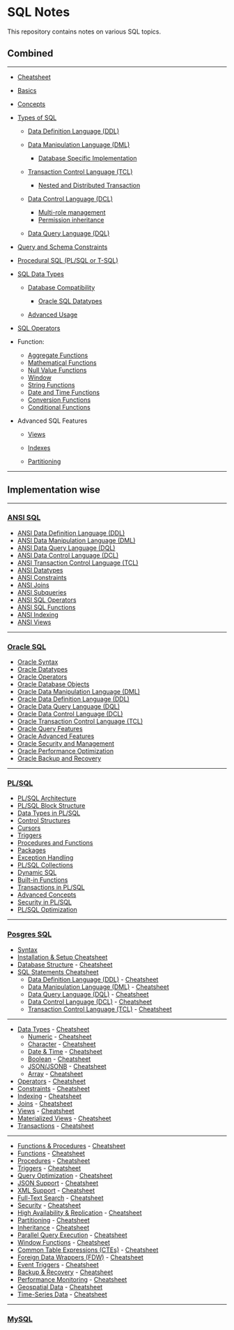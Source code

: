 # SQL Notes

This repository contains notes on various SQL topics.

## Combined

---

- [Cheatsheet](lessons/cheatsheet/readme.md)
- [Basics](lessons/basics/readme.md)
- [Concepts](lessons/concepts/readme.md) 

- [Types of SQL](lessons/types_of_SQL/readme.md)

    - [Data Definition Language (DDL)](lessons/ddl/readme.md)

    - [Data Manipulation Language (DML)](lessons/dml/readme.md)
        - [Database Specific Implementation](lessons/dml_database_specific/readme.md)

    - [Transaction Control Language (TCL)](lessons/tcl/readme.md)
        - [Nested and Distributed Transaction](lessons/nested_distributed_transaction/readme.md)

    - [Data Control Language (DCL)](lessons/dcl/readme.md)
      - [Multi-role management](lessons/dcl_multi_role_management/readme.md)
      - [Permission inheritance](lessons/permission_inheritance/readme.md)

    - [Data Query Language (DQL)](lessons/dql/readme.md)



- [Query and Schema Constraints](lessons/constraints/readme.md)



- [Procedural SQL (PL/SQL or T-SQL)](lessons/procedural_sql/readme.md)



- [SQL Data Types](lessons/datatypes/readme.md)

    - [Database Compatibility](lessons/datatypes_compatibility/readme.md)
        - [Oracle SQL Datatypes](lessons/datatypes_oracle_sql/readme.md)

    - [Advanced Usage](lessons/datatypes_usage/readme.md)



- [SQL Operators](lessons/operator/readme.md)



- Function:
    - [Aggregate Functions](lessons/aggregate/readme.md)
    - [Mathematical Functions](lessons/mathematical_functions/readme.md)
    - [Null Value Functions](lessons/null_value_functions/readme.md)
    - [Window](lessons/window/readme.md)
    - [String Functions](lessons/string_functions/readme.md)
    - [Date and Time Functions](lessons/date_time_functions/readme.md)
    - [Conversion Functions](lessons/conversion_functions/readme.md)
    - [Conditional Functions](lessons/conditional_functions/readme.md)



- Advanced SQL Features
  - [Views](lessons/views/readme.md)

  - [Indexes](lessons/index/readme.md)

  - [Partitioning](lessons/partiontioning/readme.md) 


<!-- 
### 10. Extensions and Vendor-Specific Features
- MySQL:  
  - AUTO_INCREMENT  
  - ENGINE Types (InnoDB, MyISAM)  
  - Full-Text Search  
- PostgreSQL:  
  - Table Inheritance  
  - Rich JSON Support (JSONB)  
  - Lateral Joins  
- Oracle SQL:  
  - Hierarchical Queries (CONNECT BY)  
  - Flashback Queries  
  - PL/SQL Packages  
- SQL Server:  
  - WITH (NOLOCK)  
  - Computed Columns  
  - Columnstore Indexes  

---

### 11. Database Administration
- Backup and Recovery  
- User Management  
  - CREATE USER  
  - ALTER USER  
  - DROP USER  
- Database Management
  - CREATE DATABASE  
  - ALTER DATABASE  
  - DROP DATABASE  

---

### 12. Performance Optimization
- Query Optimization  
- Execution Plans  
- Hints  
  - Optimizer Hints (Oracle SQL, SQL Server)  

---

### 13. Analytical and Aggregate Functions
- ROW_NUMBER(), RANK(), DENSE_RANK()  
- LEAD(), LAG()  
- NTILE()  
- PERCENTILE_CONT, PERCENTILE_DISC (PostgreSQL, SQL Server)  

---

### 14. Security Features
- Role Management  
- Encryption (SQL Server TDE, Oracle Advanced Security)  
- Row-Level Security (SQL Server, PostgreSQL)  

--- 

### 15. NoSQL Extensions in SQL Databases
- JSON/Document Handling (PostgreSQL, MySQL, SQL Server)  
- Key-Value Data Stores  
 -->

---


## Implementation wise

---

### [ANSI SQL](lessons/ansi_sql/readme.md)

- [ANSI Data Definition Language (DDL)](lessons/ansi_ddl/readme.md) 
- [ANSI Data Manipulation Language (DML)](lessons/ansi_dml/readme.md) 
- [ANSI Data Query Language (DQL)](lessons/ansi_dql/readme.md)
- [ANSI Data Control Language (DCL)](lessons/ansi_dcl/readme.md)  
- [ANSI Transaction Control Language (TCL)](lessons/ansi_tcl/readme.md)  
- [ANSI Datatypes](lessons/ansi_data_types/readme.md) 
- [ANSI Constraints](lessons/ansi_constraints/readme.md)  
- [ANSI Joins](lessons/ansi_joins/readme.md) 
- [ANSI Subqueries](lessons/ansi_subqueries/readme.md) 
- [ANSI SQL Operators](lessons/ansi_sql_operators/readme.md) 
- [ANSI SQL Functions](lessons/ansi_sql_functions/readme.md) 
- [ANSI Indexing](lessons/ansi_indexing/readme.md) 
- [ANSI Views](lessons/ansi_views/readme.md) 

---

### [Oracle SQL](lessons/oracle_sql/readme.md)

- [Oracle Syntax](lessons/oracle_syntax/readme.md) 
- [Oracle Datatypes](lessons/oracle_datatype/readme.md) 
- [Oracle Operators](lessons/oracle_operator/readme.md)   
- [Oracle Database Objects](lessons/oracle_objects/readme.md) 
- [Oracle Data Manipulation Language (DML)](lessons/oracle_dml/readme.md) 
- [Oracle Data Definition Language (DDL)](lessons/oracle_ddl/readme.md) 
- [Oracle Data Query Language (DQL)](lessons/oracle_dql/readme.md) 
- [Oracle Data Control Language (DCL)](lessons/oracle_dcl/readme.md) 
- [Oracle Transaction Control Language (TCL)](lessons/oracle_tcl/readme.md) 
- [Oracle Query Features](lessons/oracle_query_features/readme.md) 
- [Oracle Advanced Features](lessons/oracle_advanced_features/readme.md)   
- [Oracle Security and Management](lessons/oracle_security_and_management/readme.md)  
- [Oracle Performance Optimization](lessons/oracle_performance_optimization/readme.md)  
- [Oracle Backup and Recovery](lessons/oracle_backup_and_recovery/readme.md) 

---

### [PL/SQL](lessons/plsql/readme.md) 

- [PL/SQL Architecture](lessons/plsql_architecture/readme.md) 
- [PL/SQL Block Structure](lessons/plsql_block_structure/readme.md) 
- [Data Types in PL/SQL](lessons/plsql_data_types/readme.md)  
- [Control Structures](lessons/plsql_control_structures/readme.md) 
- [Cursors](lessons/plsql_cursors/readme.md) 
- [Triggers](lessons/plsql_triggers/readme.md) 
- [Procedures and Functions](lessons/plsql_procedures_functions/readme.md) 
- [Packages](lessons/plsql_packages/readme.md)  
- [Exception Handling](lessons/plsql_exception_handling/readme.md)
- [PL/SQL Collections](lessons/plsql_collections/readme.md)  
- [Dynamic SQL](lessons/plsql_dynamic_sql/readme.md) 
- [Built-in Functions](lessons/plsql_built_in_functions/readme.md) 
- [Transactions in PL/SQL](lessons/plsql_transactions/readme.md) 
- [Advanced Concepts](lessons/plsql_advanced_concepts/readme.md) 
- [Security in PL/SQL](lessons/plsql_security/readme.md)
- [PL/SQL Optimization](lessons/plsql_optimization/readme.md) 

---

### [Posgres SQL](lessons/posgres_sql/readme.md)

- [Syntax](lessons/postgres_syntax/readme.dm)
- [Installation & Setup Cheatsheet](lessons/postgres_cheatsheet_installation_setup/readme.md)  
- [Database Structure](lessons/postgres_database_structure/readme.md) - [Cheatsheet](lessons/postgres_cheatsheet_database_structure/readme.md)  
- [SQL Statements Cheatsheet](lessons/postgres_cheatsheet_sql_statements/readme.md)  
    - [Data Definition Language (DDL)](lessons/postgres_ddl/readme.md) - [Cheatsheet](lessons/postgres_cheatsheet_ddl/readme.md)  
    - [Data Manipulation Language (DML)](lessons/postgres_dml/readme.md) - [Cheatsheet](lessons/postgres_cheatsheet_dml/readme.md)  
    - [Data Query Language (DQL)](lessons/postgres_dql/readme.md) - [Cheatsheet](lessons/postgres_cheatsheet_dql/readme.md)  
    - [Data Control Language (DCL)](lessons/postgres_dcl/readme.md) - [Cheatsheet](lessons/postgres_cheatsheet_dcl/readme.md)  
    - [Transaction Control Language (TCL)](lessons/postgres_tcl/readme.md) - [Cheatsheet](lessons/postgres_cheatsheet_tcl/readme.md)  

---

- [Data Types](lessons/postgres_data_types/readme.md) - [Cheatsheet](lessons/postgres_cheatsheet_data_types/readme.md)  
    - [Numeric](lessons/postgres_numeric_data_type/readme.md) - [Cheatsheet](lessons/postgres_cheatsheet_numeric_data_type/readme.md)  
    - [Character](lessons/postgres_character_data_type/readme.md) - [Cheatsheet](lessons/postgres_cheatsheet_character_data_type/readme.md)  
    - [Date & Time](lessons/postgres_date_time_data_type/readme.md) - [Cheatsheet](lessons/postgres_cheatsheet_date_time_data_type/readme.md)  
    - [Boolean](lessons/postgres_boolean_data_type/readme.md) - [Cheatsheet](lessons/postgres_cheatsheet_boolean_data_type/readme.md)  
    - [JSON/JSONB](lessons/postgres_json_jsonb_data_type/readme.md) - [Cheatsheet](lessons/postgres_cheatsheet_json_jsonb_data_type/readme.md)  
    - [Array](lessons/postgres_array_data_type/readme.md) - [Cheatsheet](lessons/postgres_cheatsheet_array_data_type/readme.md)  
- [Operators](lessons/postgres_operator/readme.md) - [Cheatsheet](lessons/postgres_cheatsheet_operator/readme.md)  
- [Constraints](lessons/postgres_constraints/readme.md) - [Cheatsheet](lessons/postgres_cheatsheet_constraints/readme.md)  
- [Indexing](lessons/postgres_indexing/readme.md) - [Cheatsheet](lessons/postgres_cheatsheet_indexing/readme.md)  
- [Joins](lessons/postgres_joins/readme.md) - [Cheatsheet](lessons/postgres_cheatsheet_joins/readme.md)  
- [Views](lessons/postgres_views/readme.md) - [Cheatsheet](lessons/postgres_cheatsheet_views/readme.md)  
- [Materialized Views](lessons/postgres_materialized_views/readme.md) - [Cheatsheet](lessons/postgres_cheatsheet_materialized_views/readme.md)  
- [Transactions](lessons/postgres_transactions/readme.md) - [Cheatsheet](lessons/postgres_cheatsheet_transactions/readme.md)  

---

- [Functions & Procedures](lessons/postgres_functions_procedures/readme.md) - [Cheatsheet](lessons/postgres_cheatsheet_functions_procedures/readme.md)  
- [Functions](lessons/postgres_functions/readme.md) - [Cheatsheet](lessons/postgres_cheatsheet_functions/readme.md)  
- [Procedures](lessons/postgres_procedures/readme.md) - [Cheatsheet](lessons/postgres_cheatsheet_procedures/readme.md)  
- [Triggers](lessons/postgres_triggers/readme.md) - [Cheatsheet](lessons/postgres_cheatsheet_triggers/readme.md)  
- [Query Optimization](lessons/postgres_query_optimization/readme.md) - [Cheatsheet](lessons/postgres_cheatsheet_query_optimization/readme.md)  
- [JSON Support](lessons/postgres_json/readme.md) - [Cheatsheet](lessons/postgres_cheatsheet_json/readme.md)  
- [XML Support](lessons/postgres_xml/readme.md) - [Cheatsheet](lessons/postgres_cheatsheet_xml/readme.md)  
- [Full-Text Search](lessons/postgres_full_text_search/readme.md) - [Cheatsheet](lessons/postgres_cheatsheet_full_text_search/readme.md)  
- [Security](lessons/postgres_security/readme.md) - [Cheatsheet](lessons/postgres_cheatsheet_security/readme.md)  
- [High Availability & Replication](lessons/postgres_replication/readme.md) - [Cheatsheet](lessons/postgres_cheatsheet_replication/readme.md)  
- [Partitioning](lessons/postgres_partitioning/readme.md) - [Cheatsheet](lessons/postgres_cheatsheet_partitioning/readme.md)  
- [Inheritance](lessons/postgres_inheritance/readme.md) - [Cheatsheet](lessons/postgres_cheatsheet_inheritance/readme.md)  
- [Parallel Query Execution](lessons/postgres_parallel_query/readme.md) - [Cheatsheet](lessons/postgres_cheatsheet_parallel_query/readme.md)  
- [Window Functions](lessons/postgres_window_functions/readme.md) - [Cheatsheet](lessons/postgres_cheatsheet_window_functions/readme.md)  
- [Common Table Expressions (CTEs)](lessons/postgres_cte/readme.md) - [Cheatsheet](lessons/postgres_cheatsheet_cte/readme.md)  
- [Foreign Data Wrappers (FDW)](lessons/postgres_fdw/readme.md) - [Cheatsheet](lessons/postgres_cheatsheet_fdw/readme.md)  
- [Event Triggers](lessons/postgres_event_triggers/readme.md) - [Cheatsheet](lessons/postgres_cheatsheet_event_triggers/readme.md)  
- [Backup & Recovery](lessons/postgres_backup_recovery/readme.md) - [Cheatsheet](lessons/postgres_cheatsheet_backup_recovery/readme.md)  
- [Performance Monitoring](lessons/postgres_performance_monitoring/readme.md) - [Cheatsheet](lessons/postgres_cheatsheet_performance_monitoring/readme.md)  
- [Geospatial Data](lessons/postgres_geospatial/readme.md) - [Cheatsheet](lessons/postgres_cheatsheet_geospatial/readme.md)  
- [Time-Series Data](lessons/postgres_time_series/readme.md) - [Cheatsheet](lessons/postgres_cheatsheet_time_series/readme.md)  

---

<!-- 
### [Posgres SQL](lessons/posgres_sql/readme.md)

### [Basic Concepts](lessons/posgres_sql_basic_concepts/readme.md)

- [Data Types](lessons/posgres_sql_data_types/readme.md)
- [SQL Syntax](lessons/posgres_sql_sql_syntax/readme.md)
- [Identifiers and Literals](lessons/posgres_sql_identifiers_literals/readme.md)

### [Database Management](lessons/posgres_sql_database_management/readme.md)

- [Database Creation](lessons/posgres_sql_database_creation/readme.md)
- [Schemas](lessons/posgres_sql_schemas/readme.md)
- [Roles and Permissions](lessons/posgres_sql_roles_permissions/readme.md)
- [Backup and Restore](lessons/posgres_sql_backup_restore/readme.md)
- [Monitoring and Logs](lessons/posgres_sql_monitoring_logs/readme.md)

### [Table Management](lessons/posgres_sql_table_management/readme.md)

- [Table Types](lessons/posgres_sql_table_types/readme.md)
- [Table Operations](lessons/posgres_sql_table_operations/readme.md)
- [Constraints](lessons/posgres_sql_constraints/readme.md)
- [Indexes](lessons/posgres_sql_indexes/readme.md)

### [Query Optimization](lessons/posgres_sql_query_optimization/readme.md)

- [Query Plans](lessons/posgres_sql_query_plans/readme.md)
- [Vacuum and Analyze](lessons/posgres_sql_vacuum_analyze/readme.md)
- [Partitioning](lessons/posgres_sql_partitioning/readme.md)
- [Clustering](lessons/posgres_sql_clustering/readme.md)

### [Advanced Features](lessons/posgres_sql_advanced_features/readme.md)

- [Triggers](lessons/posgres_sql_triggers/readme.md)
- [Stored Procedures](lessons/posgres_sql_stored_procedures/readme.md)
- [Views](lessons/posgres_sql_views/readme.md)
- [Foreign Data Wrappers (FDW)](lessons/posgres_sql_fdw/readme.md)

### [Transactions](lessons/posgres_sql_transactions/readme.md)

- [Transaction Control](lessons/posgres_sql_transaction_control/readme.md)
- [Isolation Levels](lessons/posgres_sql_isolation_levels/readme.md)
- [Savepoints](lessons/posgres_sql_savepoints/readme.md)

### [Extensions](lessons/posgres_sql_extensions/readme.md)

- [Common Extensions](lessons/posgres_sql_common_extensions/readme.md)
- [Management](lessons/posgres_sql_extension_management/readme.md)

### [JSON and JSONB](lessons/posgres_sql_json_jsonb/readme.md)

- [JSON Operations](lessons/posgres_sql_json_operations/readme.md)
- [Querying JSON](lessons/posgres_sql_querying_json/readme.md)

### [Security](lessons/posgres_sql_security/readme.md)

- [Authentication](lessons/posgres_sql_authentication/readme.md)
- [SSL and Encryption](lessons/posgres_sql_ssl_encryption/readme.md)
- [Row-Level Security](lessons/posgres_sql_row_level_security/readme.md)

### [Replication and High Availability](lessons/posgres_sql_replication_high_availability/readme.md)

- [Replication Types](lessons/posgres_sql_replication_types/readme.md)
- [Clustering](lessons/posgres_sql_clustering/readme.md)
- [Tools](lessons/posgres_sql_tools/readme.md)

### [Performance Tuning](lessons/posgres_sql_performance_tuning/readme.md)

- [Configuration](lessons/posgres_sql_configuration/readme.md)
- [Caching](lessons/posgres_sql_caching/readme.md)
- [Connection Pooling](lessons/posgres_sql_connection_pooling/readme.md)

### [Miscellaneous](lessons/posgres_sql_miscellaneous/readme.md)

- [Foreign Keys and Relationships](lessons/posgres_sql_foreign_keys_relationships/readme.md)
- [Inheritance](lessons/posgres_sql_inheritance/readme.md)
- [Time Zone Support](lessons/posgres_sql_time_zone_support/readme.md)
- [Event Triggers](lessons/posgres_sql_event_triggers/readme.md) -->

### [MySQL](lessons/mysql/readme.md)